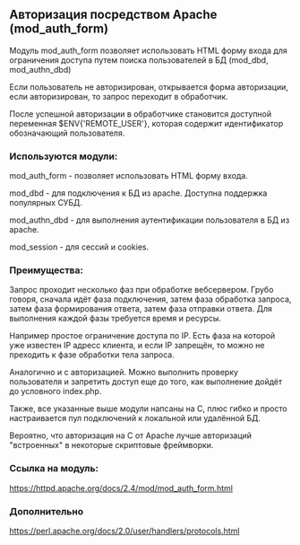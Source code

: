 ## Авторизация посредством Apache (mod_auth_form)

Модуль mod_auth_form позволяет использовать HTML форму входа для ограничения доступа путем поиска пользователей в БД (mod_dbd, mod_authn_dbd)

Если пользователь не авторизирован, открывается форма авторизации, если авторизирован, то запрос переходит в обработчик.

После успешной авторизации в обработчике становится доступной переменная $ENV{'REMOTE_USER'}, которая содержит идентификатор обозначающий пользователя.

### Используются модули:

mod_auth_form - позволяет использовать HTML форму входа.

mod_dbd       - для подключения к БД из apache. Доступна поддержка популярных СУБД.

mod_authn_dbd - для выполнения аутентификации пользователя в БД из apache.

mod_session   - для сессий и cookies.

### Преимущества:

Запрос проходит несколько фаз при обработке вебсервером. Грубо говоря, сначала идёт фаза подключения, затем фаза обработка запроса, затем фаза формирования ответа, затем фаза отправки ответа. Для выполнения каждой фазы требуется время и ресурсы.

Например простое ограничение доступа по IP. Есть фаза на которой уже известен IP адресс клиента, и если IP запрещён, то можно не преходить к фазе обработки тела запроса.

Аналогично и с авторизацией. Можно выполнить проверку пользователя и запретить доступ еще до того, как выполнение дойдёт до условного index.php.

Также, все указанные выше модули напсаны на С, плюс гибко и просто настраивается пул подключений к локальной или удалённой БД.

Вероятно, что авторизация на C от Apache лучше авторизаций "встроенных" в некоторые скриптовые фреймворки.

### Ссылка на модуль:

https://httpd.apache.org/docs/2.4/mod/mod_auth_form.html

### Дополнительно

https://perl.apache.org/docs/2.0/user/handlers/protocols.html
